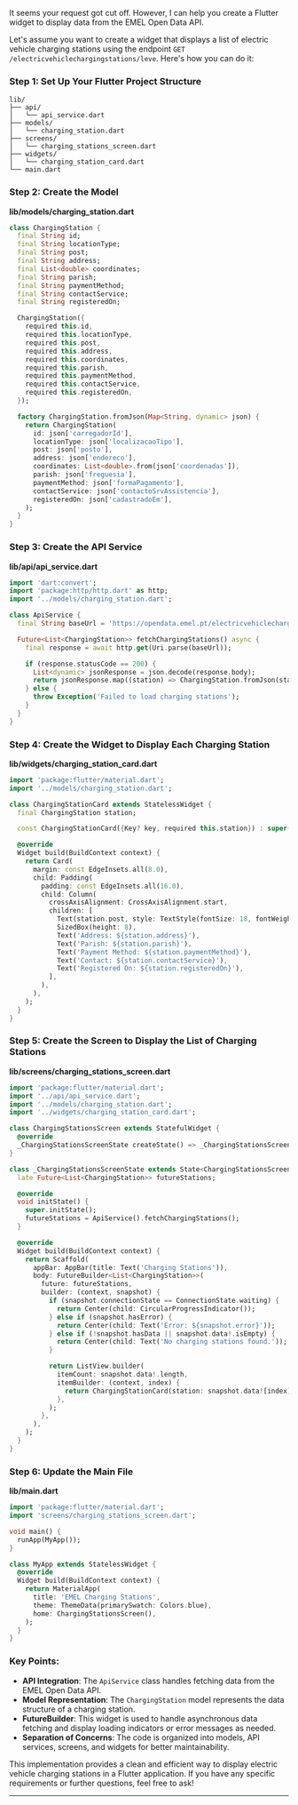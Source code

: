 It seems your request got cut off. However, I can help you create a Flutter widget to display data from the EMEL Open Data API. 

Let's assume you want to create a widget that displays a list of electric vehicle charging stations using the endpoint `GET /electricvehiclechargingstations/leve`. Here's how you can do it:

### Step 1: Set Up Your Flutter Project Structure

```
lib/
├── api/
│   └── api_service.dart
├── models/
│   └── charging_station.dart
├── screens/
│   └── charging_stations_screen.dart
├── widgets/
│   └── charging_station_card.dart
└── main.dart
```

### Step 2: Create the Model

**lib/models/charging_station.dart**
```dart
class ChargingStation {
  final String id;
  final String locationType;
  final String post;
  final String address;
  final List<double> coordinates;
  final String parish;
  final String paymentMethod;
  final String contactService;
  final String registeredOn;

  ChargingStation({
    required this.id,
    required this.locationType,
    required this.post,
    required this.address,
    required this.coordinates,
    required this.parish,
    required this.paymentMethod,
    required this.contactService,
    required this.registeredOn,
  });

  factory ChargingStation.fromJson(Map<String, dynamic> json) {
    return ChargingStation(
      id: json['carregadorId'],
      locationType: json['localizacaoTipo'],
      post: json['posto'],
      address: json['endereco'],
      coordinates: List<double>.from(json['coordenadas']),
      parish: json['freguesia'],
      paymentMethod: json['formaPagamento'],
      contactService: json['contactoSrvAssistencia'],
      registeredOn: json['cadastradoEm'],
    );
  }
}
```

### Step 3: Create the API Service

**lib/api/api_service.dart**
```dart
import 'dart:convert';
import 'package:http/http.dart' as http;
import '../models/charging_station.dart';

class ApiService {
  final String baseUrl = 'https://opendata.emel.pt/electricvehiclechargingstations/leve';

  Future<List<ChargingStation>> fetchChargingStations() async {
    final response = await http.get(Uri.parse(baseUrl));

    if (response.statusCode == 200) {
      List<dynamic> jsonResponse = json.decode(response.body);
      return jsonResponse.map((station) => ChargingStation.fromJson(station)).toList();
    } else {
      throw Exception('Failed to load charging stations');
    }
  }
}
```

### Step 4: Create the Widget to Display Each Charging Station

**lib/widgets/charging_station_card.dart**
```dart
import 'package:flutter/material.dart';
import '../models/charging_station.dart';

class ChargingStationCard extends StatelessWidget {
  final ChargingStation station;

  const ChargingStationCard({Key? key, required this.station}) : super(key: key);

  @override
  Widget build(BuildContext context) {
    return Card(
      margin: const EdgeInsets.all(8.0),
      child: Padding(
        padding: const EdgeInsets.all(16.0),
        child: Column(
          crossAxisAlignment: CrossAxisAlignment.start,
          children: [
            Text(station.post, style: TextStyle(fontSize: 18, fontWeight: FontWeight.bold)),
            SizedBox(height: 8),
            Text('Address: ${station.address}'),
            Text('Parish: ${station.parish}'),
            Text('Payment Method: ${station.paymentMethod}'),
            Text('Contact: ${station.contactService}'),
            Text('Registered On: ${station.registeredOn}'),
          ],
        ),
      ),
    );
  }
}
```

### Step 5: Create the Screen to Display the List of Charging Stations

**lib/screens/charging_stations_screen.dart**
```dart
import 'package:flutter/material.dart';
import '../api/api_service.dart';
import '../models/charging_station.dart';
import '../widgets/charging_station_card.dart';

class ChargingStationsScreen extends StatefulWidget {
  @override
  _ChargingStationsScreenState createState() => _ChargingStationsScreenState();
}

class _ChargingStationsScreenState extends State<ChargingStationsScreen> {
  late Future<List<ChargingStation>> futureStations;

  @override
  void initState() {
    super.initState();
    futureStations = ApiService().fetchChargingStations();
  }

  @override
  Widget build(BuildContext context) {
    return Scaffold(
      appBar: AppBar(title: Text('Charging Stations')),
      body: FutureBuilder<List<ChargingStation>>(
        future: futureStations,
        builder: (context, snapshot) {
          if (snapshot.connectionState == ConnectionState.waiting) {
            return Center(child: CircularProgressIndicator());
          } else if (snapshot.hasError) {
            return Center(child: Text('Error: ${snapshot.error}'));
          } else if (!snapshot.hasData || snapshot.data!.isEmpty) {
            return Center(child: Text('No charging stations found.'));
          }

          return ListView.builder(
            itemCount: snapshot.data!.length,
            itemBuilder: (context, index) {
              return ChargingStationCard(station: snapshot.data![index]);
            },
          );
        },
      ),
    );
  }
}
```

### Step 6: Update the Main File

**lib/main.dart**
```dart
import 'package:flutter/material.dart';
import 'screens/charging_stations_screen.dart';

void main() {
  runApp(MyApp());
}

class MyApp extends StatelessWidget {
  @override
  Widget build(BuildContext context) {
    return MaterialApp(
      title: 'EMEL Charging Stations',
      theme: ThemeData(primarySwatch: Colors.blue),
      home: ChargingStationsScreen(),
    );
  }
}
```

### Key Points:
- **API Integration**: The `ApiService` class handles fetching data from the EMEL Open Data API.
- **Model Representation**: The `ChargingStation` model represents the data structure of a charging station.
- **FutureBuilder**: This widget is used to handle asynchronous data fetching and display loading indicators or error messages as needed.
- **Separation of Concerns**: The code is organized into models, API services, screens, and widgets for better maintainability.

This implementation provides a clean and efficient way to display electric vehicle charging stations in a Flutter application. If you have any specific requirements or further questions, feel free to ask!

---

